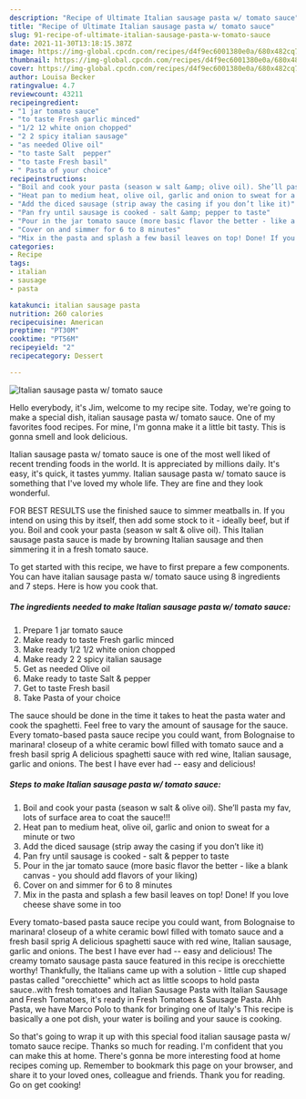 ```yaml
---
description: "Recipe of Ultimate Italian sausage pasta w/ tomato sauce"
title: "Recipe of Ultimate Italian sausage pasta w/ tomato sauce"
slug: 91-recipe-of-ultimate-italian-sausage-pasta-w-tomato-sauce
date: 2021-11-30T13:18:15.387Z
image: https://img-global.cpcdn.com/recipes/d4f9ec6001380e0a/680x482cq70/italian-sausage-pasta-w-tomato-sauce-recipe-main-photo.jpg
thumbnail: https://img-global.cpcdn.com/recipes/d4f9ec6001380e0a/680x482cq70/italian-sausage-pasta-w-tomato-sauce-recipe-main-photo.jpg
cover: https://img-global.cpcdn.com/recipes/d4f9ec6001380e0a/680x482cq70/italian-sausage-pasta-w-tomato-sauce-recipe-main-photo.jpg
author: Louisa Becker
ratingvalue: 4.7
reviewcount: 43211
recipeingredient:
- "1 jar tomato sauce"
- "to taste Fresh garlic minced"
- "1/2 12 white onion chopped"
- "2 2 spicy italian sausage"
- "as needed Olive oil"
- "to taste Salt  pepper"
- "to taste Fresh basil"
- " Pasta of your choice"
recipeinstructions:
- "Boil and cook your pasta (season w salt &amp; olive oil). She’ll pasta my fav, lots of surface area to coat the sauce!!!"
- "Heat pan to medium heat, olive oil, garlic and onion to sweat for a minute or two"
- "Add the diced sausage (strip away the casing if you don’t like it)"
- "Pan fry until sausage is cooked - salt &amp; pepper to taste"
- "Pour in the jar tomato sauce (more basic flavor the better - like a blank canvas - you should add flavors of your liking)"
- "Cover on and simmer for 6 to 8 minutes"
- "Mix in the pasta and splash a few basil leaves on top! Done! If you love cheese shave some in too"
categories:
- Recipe
tags:
- italian
- sausage
- pasta

katakunci: italian sausage pasta 
nutrition: 260 calories
recipecuisine: American
preptime: "PT30M"
cooktime: "PT56M"
recipeyield: "2"
recipecategory: Dessert

---
```



![Italian sausage pasta w/ tomato sauce](https://img-global.cpcdn.com/recipes/d4f9ec6001380e0a/680x482cq70/italian-sausage-pasta-w-tomato-sauce-recipe-main-photo.jpg)

Hello everybody, it's Jim, welcome to my recipe site. Today, we're going to make a special dish, italian sausage pasta w/ tomato sauce. One of my favorites food recipes. For mine, I'm gonna make it a little bit tasty. This is gonna smell and look delicious.

Italian sausage pasta w/ tomato sauce is one of the most well liked of recent trending foods in the world. It is appreciated by millions daily. It's easy, it's quick, it tastes yummy. Italian sausage pasta w/ tomato sauce is something that I've loved my whole life. They are fine and they look wonderful.

FOR BEST RESULTS use the finished sauce to simmer meatballs in. If you intend on using this by itself, then add some stock to it - ideally beef, but if you. Boil and cook your pasta (season w salt &amp; olive oil). This Italian sausage pasta sauce is made by browning Italian sausage and then simmering it in a fresh tomato sauce.


To get started with this recipe, we have to first prepare a few components. You can have italian sausage pasta w/ tomato sauce using 8 ingredients and 7 steps. Here is how you cook that.

<!--inarticleads1-->

##### The ingredients needed to make Italian sausage pasta w/ tomato sauce:

1. Prepare 1 jar tomato sauce
1. Make ready to taste Fresh garlic minced
1. Make ready 1/2 1/2 white onion chopped
1. Make ready 2 2 spicy italian sausage
1. Get as needed Olive oil
1. Make ready to taste Salt &amp; pepper
1. Get to taste Fresh basil
1. Take  Pasta of your choice


The sauce should be done in the time it takes to heat the pasta water and cook the spaghetti. Feel free to vary the amount of sausage for the sauce. Every tomato-based pasta sauce recipe you could want, from Bolognaise to marinara! closeup of a white ceramic bowl filled with tomato sauce and a fresh basil sprig A delicious spaghetti sauce with red wine, Italian sausage, garlic and onions. The best I have ever had -- easy and delicious! 

<!--inarticleads2-->

##### Steps to make Italian sausage pasta w/ tomato sauce:

1. Boil and cook your pasta (season w salt &amp; olive oil). She’ll pasta my fav, lots of surface area to coat the sauce!!!
1. Heat pan to medium heat, olive oil, garlic and onion to sweat for a minute or two
1. Add the diced sausage (strip away the casing if you don’t like it)
1. Pan fry until sausage is cooked - salt &amp; pepper to taste
1. Pour in the jar tomato sauce (more basic flavor the better - like a blank canvas - you should add flavors of your liking)
1. Cover on and simmer for 6 to 8 minutes
1. Mix in the pasta and splash a few basil leaves on top! Done! If you love cheese shave some in too


Every tomato-based pasta sauce recipe you could want, from Bolognaise to marinara! closeup of a white ceramic bowl filled with tomato sauce and a fresh basil sprig A delicious spaghetti sauce with red wine, Italian sausage, garlic and onions. The best I have ever had -- easy and delicious! The creamy tomato sausage pasta sauce featured in this recipe is orecchiette worthy! Thankfully, the Italians came up with a solution - little cup shaped pastas called &#34;orecchiette&#34; which act as little scoops to hold pasta sauce..with fresh tomatoes and Italian Sausage Pasta with Italian Sausage and Fresh Tomatoes, it&#39;s ready in Fresh Tomatoes &amp; Sausage Pasta. Ahh Pasta, we have Marco Polo to thank for bringing one of Italy&#39;s This recipe is basically a one pot dish, your water is boiling and your sauce is cooking. 

So that's going to wrap it up with this special food italian sausage pasta w/ tomato sauce recipe. Thanks so much for reading. I'm confident that you can make this at home. There's gonna be more interesting food at home recipes coming up. Remember to bookmark this page on your browser, and share it to your loved ones, colleague and friends. Thank you for reading. Go on get cooking!
